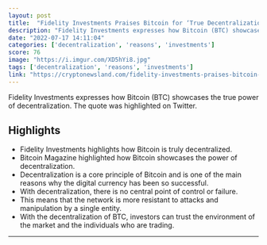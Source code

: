 ```yaml
---
layout: post
title:  "Fidelity Investments Praises Bitcoin for ‘True Decentralization’"
description: "Fidelity Investments expresses how Bitcoin (BTC) showcases the true power of decentralization. The quote was highlighted on Twitter."
date: "2022-07-17 14:11:04"
categories: ['decentralization', 'reasons', 'investments']
score: 76
image: "https://i.imgur.com/XD5hYi8.jpg"
tags: ['decentralization', 'reasons', 'investments']
link: "https://cryptonewsland.com/fidelity-investments-praises-bitcoin-for-true-decentralization/"
---
```


Fidelity Investments expresses how Bitcoin (BTC) showcases the true power of decentralization. The quote was highlighted on Twitter.

## Highlights

- Fidelity Investments highlights how Bitcoin is truly decentralized.
- Bitcoin Magazine highlighted how Bitcoin showcases the power of decentralization.
- Decentralization is a core principle of Bitcoin and is one of the main reasons why the digital currency has been so successful.
- With decentralization, there is no central point of control or failure.
- This means that the network is more resistant to attacks and manipulation by a single entity.
- With the decentralization of BTC, investors can trust the environment of the market and the individuals who are trading.

---
